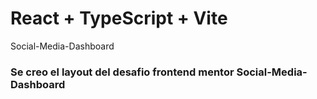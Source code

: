 # React + TypeScript + Vite

Social-Media-Dashboard

### Se creo el layout del desafio frontend mentor Social-Media-Dashboard




